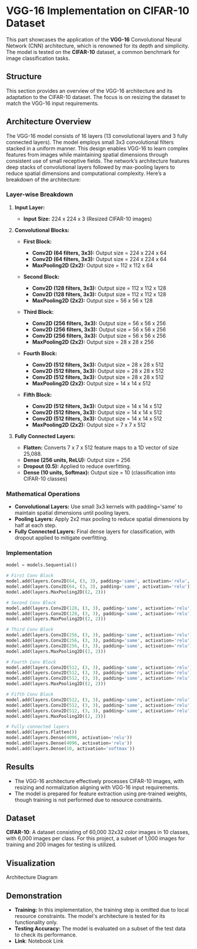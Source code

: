 # VGG-16 Implementation on CIFAR-10 Dataset

This part showcases the application of the **VGG-16** Convolutional Neural Network (CNN) architecture, which is renowned for its depth and simplicity. The model is tested on the **CIFAR-10** dataset, a common benchmark for image classification tasks.

## Structure

This section provides an overview of the VGG-16 architecture and its adaptation to the CIFAR-10 dataset. The focus is on resizing the dataset to match the VGG-16 input requirements.

## Architecture Overview

The VGG-16 model consists of 16 layers (13 convolutional layers and 3 fully connected layers). The model employs small 3x3 convolutional filters stacked in a uniform manner. This design enables VGG-16 to learn complex features from images while maintaining spatial dimensions through consistent use of small receptive fields. The network’s architecture features deep stacks of convolutional layers followed by max-pooling layers to reduce spatial dimensions and computational complexity.
Here’s a breakdown of the architecture:

### Layer-wise Breakdown

1. **Input Layer:**
   - **Input Size:** 224 x 224 x 3 (Resized CIFAR-10 images)

2. **Convolutional Blocks:**
   - **First Block:**
     - **Conv2D (64 filters, 3x3):** Output size = 224 x 224 x 64
     - **Conv2D (64 filters, 3x3):** Output size = 224 x 224 x 64
     - **MaxPooling2D (2x2):** Output size = 112 x 112 x 64

   - **Second Block:**
     - **Conv2D (128 filters, 3x3):** Output size = 112 x 112 x 128
     - **Conv2D (128 filters, 3x3):** Output size = 112 x 112 x 128
     - **MaxPooling2D (2x2):** Output size = 56 x 56 x 128

   - **Third Block:**
     - **Conv2D (256 filters, 3x3):** Output size = 56 x 56 x 256
     - **Conv2D (256 filters, 3x3):** Output size = 56 x 56 x 256
     - **Conv2D (256 filters, 3x3):** Output size = 56 x 56 x 256
     - **MaxPooling2D (2x2):** Output size = 28 x 28 x 256

   - **Fourth Block:**
     - **Conv2D (512 filters, 3x3):** Output size = 28 x 28 x 512
     - **Conv2D (512 filters, 3x3):** Output size = 28 x 28 x 512
     - **Conv2D (512 filters, 3x3):** Output size = 28 x 28 x 512
     - **MaxPooling2D (2x2):** Output size = 14 x 14 x 512

   - **Fifth Block:**
     - **Conv2D (512 filters, 3x3):** Output size = 14 x 14 x 512
     - **Conv2D (512 filters, 3x3):** Output size = 14 x 14 x 512
     - **Conv2D (512 filters, 3x3):** Output size = 14 x 14 x 512
     - **MaxPooling2D (2x2):** Output size = 7 x 7 x 512

3. **Fully Connected Layers:**
   - **Flatten:** Converts 7 x 7 x 512 feature maps to a 1D vector of size 25,088.
   - **Dense (256 units, ReLU):** Output size = 256
   - **Dropout (0.5):** Applied to reduce overfitting.
   - **Dense (10 units, Softmax):** Output size = 10 (classification into CIFAR-10 classes)

### Mathematical Operations

- **Convolutional Layers:** Use small 3x3 kernels with padding='same' to maintain spatial dimensions until pooling layers.
- **Pooling Layers:** Apply 2x2 max pooling to reduce spatial dimensions by half at each step.
- **Fully Connected Layers:** Final dense layers for classification, with dropout applied to mitigate overfitting.

### Implementation

```python
model = models.Sequential()

# First Conv Block
model.add(layers.Conv2D(64, (3, 3), padding='same', activation='relu', input_shape=(32, 32, 3)))
model.add(layers.Conv2D(64, (3, 3), padding='same', activation='relu'))
model.add(layers.MaxPooling2D((2, 2)))

# Second Conv Block
model.add(layers.Conv2D(128, (3, 3), padding='same', activation='relu'))
model.add(layers.Conv2D(128, (3, 3), padding='same', activation='relu'))
model.add(layers.MaxPooling2D((2, 2)))

# Third Conv Block
model.add(layers.Conv2D(256, (3, 3), padding='same', activation='relu'))
model.add(layers.Conv2D(256, (3, 3), padding='same', activation='relu'))
model.add(layers.Conv2D(256, (3, 3), padding='same', activation='relu'))
model.add(layers.MaxPooling2D((2, 2)))

# Fourth Conv Block
model.add(layers.Conv2D(512, (3, 3), padding='same', activation='relu'))
model.add(layers.Conv2D(512, (3, 3), padding='same', activation='relu'))
model.add(layers.Conv2D(512, (3, 3), padding='same', activation='relu'))
model.add(layers.MaxPooling2D((2, 2)))

# Fifth Conv Block
model.add(layers.Conv2D(512, (3, 3), padding='same', activation='relu'))
model.add(layers.Conv2D(512, (3, 3), padding='same', activation='relu'))
model.add(layers.Conv2D(512, (3, 3), padding='same', activation='relu'))
model.add(layers.MaxPooling2D((2, 2)))

# Fully connected layers
model.add(layers.Flatten())
model.add(layers.Dense(4096, activation='relu'))
model.add(layers.Dense(4096, activation='relu'))
model.add(layers.Dense(10, activation='softmax'))
```

## Results

- The VGG-16 architecture effectively processes CIFAR-10 images, with resizing and normalization aligning with VGG-16 input requirements.
- The model is prepared for feature extraction using pre-trained weights, though training is not performed due to resource constraints.

## Dataset

**CIFAR-10**: A dataset consisting of 60,000 32x32 color images in 10 classes, with 6,000 images per class. For this project, a subset of 1,000 images for training and 200 images for testing is utilized.

## Visualization

Architecture Diagram

## Demonstration

- **Training:** In this implementation, the training step is omitted due to local resource constraints. The model's architecture is tested for its functionality only.
- **Testing Accuracy:** The model is evaluated on a subset of the test data to check its performance.
- **Link**: Notebook Link
